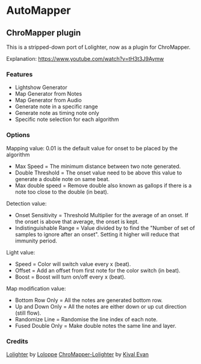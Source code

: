 # AutoMapper

## ChroMapper plugin

This is a stripped-down port of Lolighter, now as a plugin for ChroMapper.

Explanation: https://www.youtube.com/watch?v=tH3t3J9Aymw

### Features

-   Lightshow Generator
-   Map Generator from Notes
-   Map Generator from Audio
-   Generate note in a specific range
-   Generate note as timing note only
-   Specific note selection for each algorithm

### Options

Mapping value:
0.01 is the default value for onset to be placed by the algorithm
-   Max Speed = The minimum distance between two note generated.
-   Double Threshold = The onset value need to be above this value to generate a double note on same beat.
-   Max double speed = Remove double also known as gallops if there is a note too close to the double (in beat).

Detection value:
-   Onset Sensitivity = Threshold Multiplier for the average of an onset. If the onset is above that average, the onset is kept.
-   Indistinguishable Range = Value divided by to find the "Number of set of samples to ignore after an onset". Setting it higher will reduce that immunity period.

Light value:
-   Speed = Color will switch value every x (beat).
-   Offset = Add an offset from first note for the color switch (in beat).
-   Boost = Boost will turn on/off every x (beat).

Map modification value:
-   Bottom Row Only = All the notes are generated bottom row.
-   Up and Down Only = All the notes are either down or up cut direction (still flow).
-   Randomize Line = Randomise the line index of each note.
-   Fused Double Only = Make double notes the same line and layer.

### Credits

[Lolighter](https://github.com/Loloppe/Lolighter) by [Loloppe](https://github.com/Loloppe)
[ChroMapper-Lolighter](https://github.com/KivalEvan/ChroMapper-Lolighter) by [Kival Evan](https://github.com/KivalEvan/)
